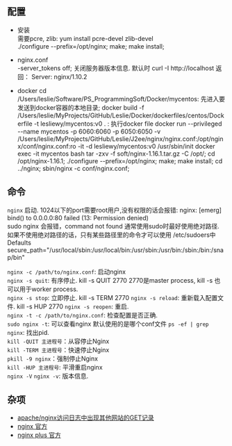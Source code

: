 ## 配置 ##
  * 安装  
  需要pcre, zlib: yum install pcre-devel zlib-devel  
  ./configure --prefix=/opt/nginx; make; make install;

  * nginx.conf  
 -server_tokens off;  关闭服务器版本信息.  默认时 curl -I http://localhost 返回： Server: nginx/1.10.2  

  * docker
  cd /Users/leslie/Software/PS_ProgrammingSoft/Docker/mycentos: 先进入要发送到docker容器的本地目录;
  docker build -f /Users/leslie/MyProjects/GitHub/Leslie/Docker/dockerfiles/centos/Dockerfile -t lesliewy/mycentos:v0 . : 执行docker file
  docker run --privileged --name mycentos -p 6060:6060 -p 6050:6050 -v /Users/leslie/MyProjects/GitHub/Leslie/J2ee/nginx/nginx.conf:/opt/nginx/conf/nginx.conf:ro -it -d lesliewy/mycentos:v0 /usr/sbin/init
  docker exec -it mycentos bash 
  tar -zxv -f soft/nginx-1.16.1.tar.gz -C /opt/;
  cd /opt/nginx-1.16.1;  ./configure --prefix=/opt/nginx; make; make install;
  cd ../nginx;  sbin/nginx -c conf/nginx.conf;
  
  
## 命令 ##
  `nginx`  启动.  1024以下的port需要root用户,没有权限的话会报错: nginx: [emerg] bind() to 0.0.0.0:80 failed (13: Permission denied)  
  sudo nginx 会报错，command not found 通常使用sudo时最好使用绝对路径. 如果不使用绝对路径的话，只有某些路径里的命令才可以使用
  /etc/sudoers中  Defaults secure_path="/usr/local/sbin:/usr/local/bin:/usr/sbin:/usr/bin:/sbin:/bin:/snap/bin"  
  
  `nginx -c /path/to/nginx.conf`: 启动nginx  
  `nginx -s quit`: 有序停止.    kill -s QUIT 2770  2770是master process,  kill -s 也可以用于worker process.  
  `nginx -s stop`: 立即停止.    kill -s TERM 2770
  `nginx -s reload`: 重新载入配置文件.  kill -s HUP 2770 
  `nginx -s reopen`: 重启.  
  `nginx -t -c /path/to/nginx.conf`: 检查配置是否正确.  
  `sudo nginx -t`:  可以查看nginx 默认使用的是哪个conf文件
  `ps -ef | grep nginx`: 找出pid.  
  `kill -QUIT 主进程号`：从容停止Nginx  
  `kill -TERM 主进程号`：快速停止Nginx  
  `pkill -9 nginx`：强制停止Nginx  
  `kill -HUP 主进程号`: 平滑重启nginx   
  `nginx -V` `nginx -v`:  版本信息.

## 杂项 ##
  * [apache/nginx访问日志中出现其他网站的GET记录](http://eyehere.net/2015/foreign-sites-in-log-with-200-code/)  
  * [nginx 官方](https://nginx.org/)  
  * [nginx plus 官方](https://www.nginx.com/)  

